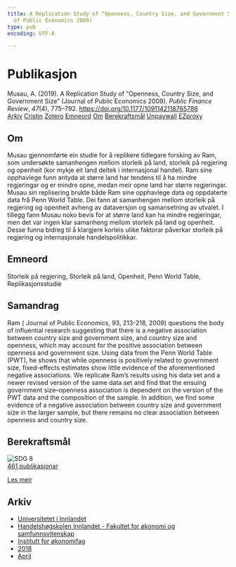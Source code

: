 ```yaml
---
title: A Replication Study of “Openness, Country Size, and Government Size” (Journal
  of Public Economics 2009)
type: pub
encoding: UTF-8

---
```

<h1>Publikasjon</h1>
<article id="csl-bib-container-8XHY46MM" class="csl-bib-container">
  <div class="csl-bib-body"> <div class="csl-entry">Musau, A. (2019). A Replication Study of “Openness, Country Size, and Government Size” (Journal of Public Economics 2009). <i>Public Finance Review</i>, <i>47</i>(4), 775–792. <a href="https://doi.org/10.1177/1091142118765786">https://doi.org/10.1177/1091142118765786</a></div> </div>
  <div class="csl-bib-buttons">
    <a href="#taxonomy-article-8XHY46MM" alt="archive" class="csl-bib-button">Arkiv</a>
    <a href="https://app.cristin.no/results/show.jsf?id=1578853" alt="Cristin" class="csl-bib-button">Cristin</a>
    <a href="http://zotero.org/groups/5881554/items/8XHY46MM" alt="Zotero" class="csl-bib-button">Zotero</a>
    <a href="#keywords-article-8XHY46MM" alt="keywords" class="csl-bib-button">Emneord</a>
    <a href="#about-article-8XHY46MM" alt="about_pub" class="csl-bib-button">Om</a>
    <a href="#sdg-article-8XHY46MM" alt="sdg" class="csl-bib-button">Berekraftsmål</a>
    <a href="https://doi.org/10.1177/1091142118765786" alt="Unpaywall" class="csl-bib-button">Unpaywall</a>
    <a href="https://doi.org/10.1177/1091142118765786" alt="EZproxy" class="csl-bib-button">EZproxy</a>
  </div>
  <div id="csl-bib-meta-container-8XHY46MM"></div>
</article>
<div id="csl-bib-meta-8XHY46MM" class="csl-bib-meta">
  <article id="about-article-8XHY46MM" class="about_pub-article">
    <h1>Om</h1>
    Musau gjennomførte ein studie for å replikere tidlegare forsking av Ram, som undersøkte samanhengen mellom storleik på land, storleik på regjering og openheit (kor mykje eit land deltek i internasjonal handel). Ram sine opphavlege funn antyda at større land har tendens til å ha mindre regjeringar og er mindre opne, medan meir opne land har større regjeringar. Musau sin replisering brukte både Ram sine opphavlege data og oppdaterte data frå Penn World Table. Dei fann at samanhengen mellom storleik på regjering og openheit avheng av dataversjon og samansetning av utvalet. I tillegg fann Musau noko bevis for at større land kan ha mindre regjeringar, men det var ingen klar samanheng mellom storleik på land og openheit. Desse funna bidreg til å klargjere korleis ulike faktorar påverkar storleik på regjering og internasjonale handelspolitikkar.
  </article>
  <article id="keywords-article-8XHY46MM" class="keywords-article">
    <h1>Emneord</h1>
    Storleik på regjering, Storleik på land, Openheit, Penn World Table, Replikasjonsstudie
  </article>
  <article id="abstract-article-8XHY46MM" class="abstract-article">
    <h1>Samandrag</h1>
    Ram ( Journal of Public Economics, 93, 213-218, 2009) questions the body of influential research suggesting that there is a negative association between country size and government size, and country size and openness, which may account for the positive association between openness and government size. Using data from the Penn World Table (PWT), he shows that while openness is positively related to government size, fixed-effects estimates show little evidence of the aforementioned negative associations. We replicate Ram’s results using his data set and a newer revised version of the same data set and find that the ensuing government size–openness association is dependent on the version of the PWT data and the composition of the sample. In addition, we find some evidence of a negative association between country size and government size in the larger sample, but there remains no clear association between openness and country size.
  </article>
  <article id="sdg-article-8XHY46MM" class="sdg-article">
    <h1>Berekraftsmål</h1>
    <div class="sdg-container"><div id="sdg8" class="sdg">
        <img src="{{< params subfolder >}}images/sdg/sdg08_nn.png" class="image" alt="SDG 8">
        <div class="sdg-overlay">
          <a href="{{< params subfolder >}}nn/archive/?sdg=8#archive" class="sdg-publication-count"><span>461</span> publikasjonar</a>
          <p><a href="https://fn.no/om-fn/fns-baerekraftsmaal/anstendig-arbeid-og-oekonomisk-vekst?lang=nno-NO" class="sdg-read-more">Les meir</a></p>
        </div>
      </div></div>
  </article>
  <article id="taxonomy-article-8XHY46MM" class="taxonomy-article">
    <h1>Arkiv</h1>
    <ul>
      <li><a href="{{< params subfolder >}}nn/archive/?key=3DCRN523">Universitetet i Innlandet</a></li>
      <li><a href="{{< params subfolder >}}nn/archive/?key=DU8Q9LN9">Handelshøgskolen Innlandet - Fakultet for økonomi og samfunnsvitenskap</a></li>
      <li><a href="{{< params subfolder >}}nn/archive/?key=3IQA89I8">Institutt for økonomifag</a></li>
      <li><a href="{{< params subfolder >}}nn/archive/?key=J22GWYYH">2018</a></li>
      <li><a href="{{< params subfolder >}}nn/archive/?key=9ARGKL78">April</a></li>
    </ul>
  </article>
</div>
